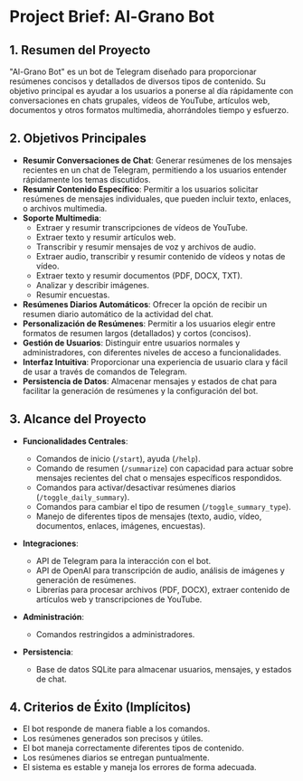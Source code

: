 # Project Brief: Al-Grano Bot

## 1. Resumen del Proyecto

"Al-Grano Bot" es un bot de Telegram diseñado para proporcionar resúmenes concisos y detallados de diversos tipos de contenido. Su objetivo principal es ayudar a los usuarios a ponerse al día rápidamente con conversaciones en chats grupales, vídeos de YouTube, artículos web, documentos y otros formatos multimedia, ahorrándoles tiempo y esfuerzo.

## 2. Objetivos Principales

- **Resumir Conversaciones de Chat**: Generar resúmenes de los mensajes recientes en un chat de Telegram, permitiendo a los usuarios entender rápidamente los temas discutidos.
- **Resumir Contenido Específico**: Permitir a los usuarios solicitar resúmenes de mensajes individuales, que pueden incluir texto, enlaces, o archivos multimedia.
- **Soporte Multimedia**:
  - Extraer y resumir transcripciones de vídeos de YouTube.
  - Extraer texto y resumir artículos web.
  - Transcribir y resumir mensajes de voz y archivos de audio.
  - Extraer audio, transcribir y resumir contenido de vídeos y notas de vídeo.
  - Extraer texto y resumir documentos (PDF, DOCX, TXT).
  - Analizar y describir imágenes.
  - Resumir encuestas.
- **Resúmenes Diarios Automáticos**: Ofrecer la opción de recibir un resumen diario automático de la actividad del chat.
- **Personalización de Resúmenes**: Permitir a los usuarios elegir entre formatos de resumen largos (detallados) y cortos (concisos).
- **Gestión de Usuarios**: Distinguir entre usuarios normales y administradores, con diferentes niveles de acceso a funcionalidades.
- **Interfaz Intuitiva**: Proporcionar una experiencia de usuario clara y fácil de usar a través de comandos de Telegram.
- **Persistencia de Datos**: Almacenar mensajes y estados de chat para facilitar la generación de resúmenes y la configuración del bot.

## 3. Alcance del Proyecto

- **Funcionalidades Centrales**:
  - Comandos de inicio (`/start`), ayuda (`/help`).
  - Comando de resumen (`/summarize`) con capacidad para actuar sobre mensajes recientes del chat o mensajes específicos respondidos.
  - Comandos para activar/desactivar resúmenes diarios (`/toggle_daily_summary`).
  - Comandos para cambiar el tipo de resumen (`/toggle_summary_type`).
  - Manejo de diferentes tipos de mensajes (texto, audio, vídeo, documentos, enlaces, imágenes, encuestas).
- **Integraciones**:
  - API de Telegram para la interacción con el bot.
  - API de OpenAI para transcripción de audio, análisis de imágenes y generación de resúmenes.
  - Librerías para procesar archivos (PDF, DOCX), extraer contenido de artículos web y transcripciones de YouTube.
- **Administración**:

  - Comandos restringidos a administradores.

- **Persistencia**:
  - Base de datos SQLite para almacenar usuarios, mensajes, y estados de chat.

## 4. Criterios de Éxito (Implícitos)

- El bot responde de manera fiable a los comandos.
- Los resúmenes generados son precisos y útiles.
- El bot maneja correctamente diferentes tipos de contenido.
- Los resúmenes diarios se entregan puntualmente.
- El sistema es estable y maneja los errores de forma adecuada.
